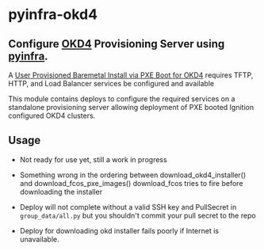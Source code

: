 # pyinfra-okd4

## Configure [OKD4](https://www.okd.io/) Provisioning Server using [pyinfra](https://pyinfra.com/).

A [User Provisioned Baremetal Install via PXE Boot for OKD4](https://docs.okd.io/latest/installing/installing_bare_metal/installing-bare-metal.html) requires
TFTP, HTTP, and Load Balancer services be configured and available

This module contains deploys to configure the required services on a standalone provisioning server allowing deployment of PXE booted Ignition configured OKD4 clusters.

## Usage

- Not ready for use yet, still a work in progress

- Something wrong in the ordering between download_okd4_installer() and download_fcos_pxe_images() download_fcos tries to fire before downloading the installer

- Deploy will not complete without a valid SSH key and PullSecret in `group_data/all.py` but you shouldn't commit your pull secret to the repo

- Deploy for downloading okd installer fails poorly if Internet is unavailable.

